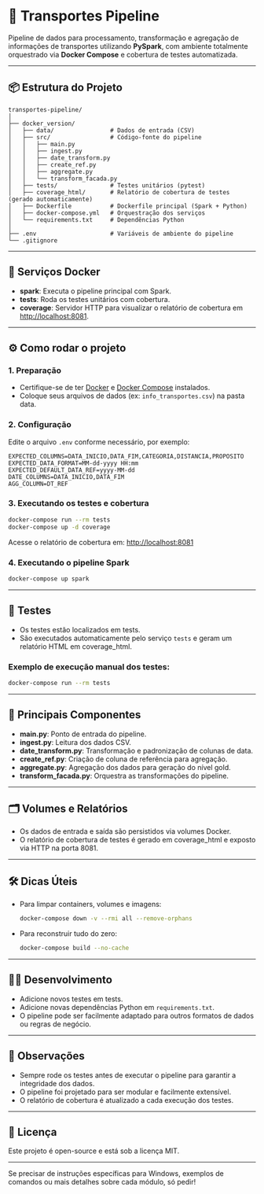 # 🚚 Transportes Pipeline

Pipeline de dados para processamento, transformação e agregação de informações de transportes utilizando **PySpark**, com ambiente totalmente orquestrado via **Docker Compose** e cobertura de testes automatizada.

---

## 📦 Estrutura do Projeto

```
transportes-pipeline/
│
├── docker_version/
│   ├── data/                # Dados de entrada (CSV)
│   ├── src/                 # Código-fonte do pipeline
│   │   ├── main.py
│   │   ├── ingest.py
│   │   ├── date_transform.py
│   │   ├── create_ref.py
│   │   ├── aggregate.py
│   │   └── transform_facada.py
│   ├── tests/               # Testes unitários (pytest)
│   ├── coverage_html/       # Relatório de cobertura de testes (gerado automaticamente)
│   ├── Dockerfile           # Dockerfile principal (Spark + Python)
│   ├── docker-compose.yml   # Orquestração dos serviços
│   └── requirements.txt     # Dependências Python
│
├── .env                     # Variáveis de ambiente do pipeline
└── .gitignore
```

---

## 🐳 Serviços Docker

- **spark**: Executa o pipeline principal com Spark.
- **tests**: Roda os testes unitários com cobertura.
- **coverage**: Servidor HTTP para visualizar o relatório de cobertura em [http://localhost:8081](http://localhost:8081).

---

## ⚙️ Como rodar o projeto

### 1. **Preparação**

- Certifique-se de ter [Docker](https://www.docker.com/) e [Docker Compose](https://docs.docker.com/compose/) instalados.
- Coloque seus arquivos de dados (ex: `info_transportes.csv`) na pasta data.

### 2. **Configuração**

Edite o arquivo `.env` conforme necessário, por exemplo:

```
EXPECTED_COLUMNS=DATA_INICIO,DATA_FIM,CATEGORIA,DISTANCIA,PROPOSITO
EXPECTED_DATA_FORMAT=MM-dd-yyyy HH:mm
EXPECTED_DEFAULT_DATA_REF=yyyy-MM-dd
DATE_COLUMNS=DATA_INICIO,DATA_FIM
AGG_COLUMN=DT_REF
```

### 3. **Executando os testes e cobertura**

```sh
docker-compose run --rm tests
docker-compose up -d coverage
```

Acesse o relatório de cobertura em: [http://localhost:8081](http://localhost:8081)

### 4. **Executando o pipeline Spark**

```sh
docker-compose up spark
```

---

## 🧪 Testes

- Os testes estão localizados em tests.
- São executados automaticamente pelo serviço `tests` e geram um relatório HTML em coverage_html.

### Exemplo de execução manual dos testes:

```sh
docker-compose run --rm tests
```

---

## 📝 Principais Componentes

- **main.py**: Ponto de entrada do pipeline.
- **ingest.py**: Leitura dos dados CSV.
- **date_transform.py**: Transformação e padronização de colunas de data.
- **create_ref.py**: Criação de coluna de referência para agregação.
- **aggregate.py**: Agregação dos dados para geração do nível gold.
- **transform_facada.py**: Orquestra as transformações do pipeline.

---

## 🗂️ Volumes e Relatórios

- Os dados de entrada e saída são persistidos via volumes Docker.
- O relatório de cobertura de testes é gerado em coverage_html e exposto via HTTP na porta 8081.

---

## 🛠️ Dicas Úteis

- Para limpar containers, volumes e imagens:
  ```sh
  docker-compose down -v --rmi all --remove-orphans
  ```
- Para reconstruir tudo do zero:
  ```sh
  docker-compose build --no-cache
  ```

---

## 👩‍💻 Desenvolvimento

- Adicione novos testes em tests.
- Adicione novas dependências Python em `requirements.txt`.
- O pipeline pode ser facilmente adaptado para outros formatos de dados ou regras de negócio.

---

## 📢 Observações

- Sempre rode os testes antes de executar o pipeline para garantir a integridade dos dados.
- O pipeline foi projetado para ser modular e facilmente extensível.
- O relatório de cobertura é atualizado a cada execução dos testes.

---

## 📄 Licença

Este projeto é open-source e está sob a licença MIT.

---

Se precisar de instruções específicas para Windows, exemplos de comandos ou mais detalhes sobre cada módulo, só pedir!

